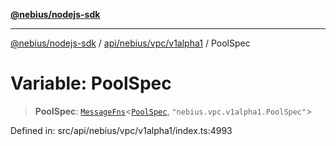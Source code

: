 [**@nebius/nodejs-sdk**](../../../../../README.md)

---

[@nebius/nodejs-sdk](../../../../../README.md) / [api/nebius/vpc/v1alpha1](../README.md) / PoolSpec

# Variable: PoolSpec

> **PoolSpec**: [`MessageFns`](../../../../../runtime/protos/core/interfaces/MessageFns.md)\<[`PoolSpec`](../interfaces/PoolSpec.md), `"nebius.vpc.v1alpha1.PoolSpec"`\>

Defined in: src/api/nebius/vpc/v1alpha1/index.ts:4993

